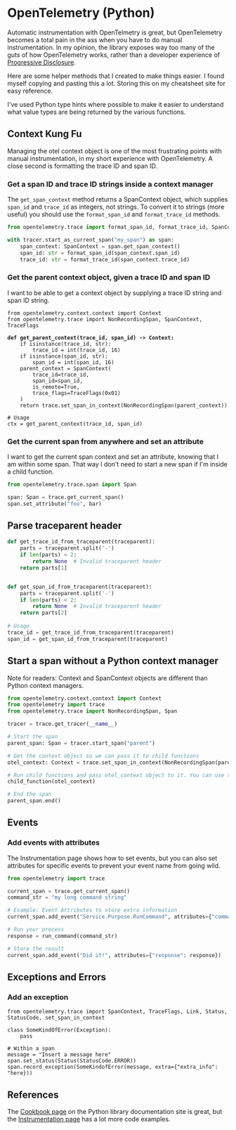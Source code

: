# OpenTelemetry (Python)

Automatic instrumentation with OpenTelmetry is great, but OpenTelemetry becomes a total pain in the ass when you have to do manual instrumentation. In my opinion, the library exposes way too many of the guts of how OpenTelemetry works, rather than a developer experience of [Progressive Disclosure](https://www.uxpin.com/studio/blog/what-is-progressive-disclosure/).

Here are some helper methods that I created to make things easier. I found myself copying and pasting this a lot. Storing this on my cheatsheet site for easy reference.

I've used Python type hints where possible to make it easier to understand what value types are being returned by the various functions.

## Context Kung Fu

Managing the otel context object is one of the most frustrating points with manual instrumentation, in my short experience with OpenTelemetry. A close second is formatting the trace ID and span ID.&#x20;

### Get a span ID and trace ID strings inside a context manager

The `get_span_context` method returns a SpanContext object, which supplies `span_id` and `trace_id` as integers, not strings. To convert it to strings (more useful) you should use the `format_span_id` and `format_trace_id` methods.

```python
from opentelemetry.trace import format_span_id, format_trace_id, SpanContext

with tracer.start_as_current_span("my_span") as span:
    span_context: SpanContext = span.get_span_context()
    span_id: str = format_span_id(span_context.span_id)
    trace_id: str = format_trace_id(span_context.trace_id)

```

### Get the parent context object, given a trace ID and span ID

I want to be able to get a context object by supplying a trace ID string and span ID string.

<pre class="language-python"><code class="lang-python">from opentelemetry.context.context import Context
from opentelemetry.trace import NonRecordingSpan, SpanContext, TraceFlags

<strong>def get_parent_context(trace_id, span_id) -> Context:
</strong>    if isinstance(trace_id, str):
        trace_id = int(trace_id, 16)
    if isinstance(span_id, str):
        span_id = int(span_id, 16)
    parent_context = SpanContext(
        trace_id=trace_id,
        span_id=span_id,
        is_remote=True,
        trace_flags=TraceFlags(0x01)
    )
    return trace.set_span_in_context(NonRecordingSpan(parent_context))
    
# Usage
ctx = get_parent_context(trace_id, span_id)
</code></pre>

### Get the current span from anywhere and set an attribute

I want to get the current span context and set an attribute, knowing that I am within some span. That way I don't need to start a new span if I'm inside a child function.

```python
from opentelemetry.trace.span import Span

span: Span = trace.get_current_span()
span.set_attribute("foo", bar)
```

&#x20;

## Parse traceparent header

```python
def get_trace_id_from_traceparent(traceparent):
    parts = traceparent.split('-')
    if len(parts) < 2:
        return None  # Invalid traceparent header
    return parts[1]


def get_span_id_from_traceparent(traceparent):
    parts = traceparent.split('-')
    if len(parts) < 2:
        return None  # Invalid traceparent header
    return parts[2]
    
# Usage
trace_id = get_trace_id_from_traceparent(traceparent)
span_id = get_span_id_from_traceparent(traceparent)

```

## Start a span without a Python context manager

Note for readers: Context and SpanContext objects are different than Python context managers.

```python
from opentelemetry.context.context import Context
from opentelemetry import trace
from opentelemetry.trace import NonRecordingSpan, Span

tracer = trace.get_tracer(__name__)

# Start the span
parent_span: Span = tracer.start_span("parent")

# Get the context object so we can pass it to child functions
otel_context: Context = trace.set_span_in_context(NonRecordingSpan(parent_span.get_span_context()))

# Run child functions and pass otel_context object to it. You can use this for nested spans inside those functions.
child_function(otel_context)

# End the span
parent_span.end()
```

## Events

### Add events with attributes

The Instrumentation page shows how to set events, but you can also set attributes for specific events to prevent your event name from going wild.

```python
from opentelemetry import trace

current_span = trace.get_current_span()
command_str = "my long command string"

# Example: Event Attributes to store extra information
current_span.add_event("Service.Purpose.RunCommand", attributes={"command": command_str})

# Run your process
response = run_command(command_str)

# Store the result
current_span.add_event("Did it!", attributes={"response": response})
```

## Exceptions and Errors

### Add an exception

```
from opentelemetry.trace import SpanContext, TraceFlags, Link, Status, StatusCode, set_span_in_context

class SomeKindOfError(Exception):
    pass

# Within a span
message = "Insert a message here"
span.set_status(Status(StatusCode.ERROR))
span.record_exception(SomeKindofError(message, extra={"extra_info": "here}))
```

## References

The [Cookbook page](https://opentelemetry.io/docs/languages/python/cookbook/) on the Python library documentation site is great, but the [Instrumentation page](https://opentelemetry.io/docs/languages/python/instrumentation/) has a lot more code examples.
